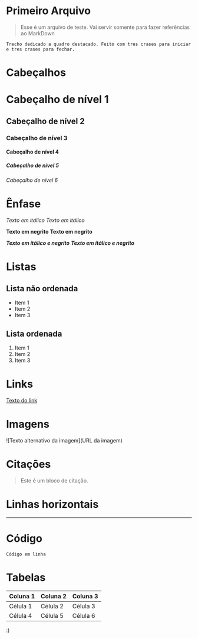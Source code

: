 # Primeiro Arquivo
> Esse é um arquivo de teste. Vai servir somente para fazer referências ao MarkDown


```
Trecho dedicado a quadro destacado. Feito com tres crases para iniciar e tres crases para fechar.
```

# Cabeçalhos

# Cabeçalho de nível 1
## Cabeçalho de nível 2
### Cabeçalho de nível 3
#### Cabeçalho de nível 4
##### Cabeçalho de nível 5
###### Cabeçalho de nível 6

# Ênfase

*Texto em itálico*
_Texto em itálico_

**Texto em negrito**
__Texto em negrito__

***Texto em itálico e negrito***
___Texto em itálico e negrito___

# Listas

## Lista não ordenada

- Item 1
- Item 2
- Item 3

## Lista ordenada

1. Item 1
2. Item 2
3. Item 3

# Links

[Texto do link](URL)

# Imagens

![Texto alternativo da imagem](URL da imagem)

# Citações

> Este é um bloco de citação.

# Linhas horizontais

---

# Código

`Código em linha`


# Tabelas

| Coluna 1 | Coluna 2 | Coluna 3 |
| -------- | -------- | -------- |
| Célula 1 | Célula 2 | Célula 3 |
| Célula 4 | Célula 5 | Célula 6 |


:)